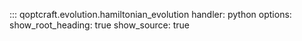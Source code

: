 ::: qoptcraft.evolution.hamiltonian_evolution
	handler: python
	options:
		show_root_heading: true
		show_source: true
